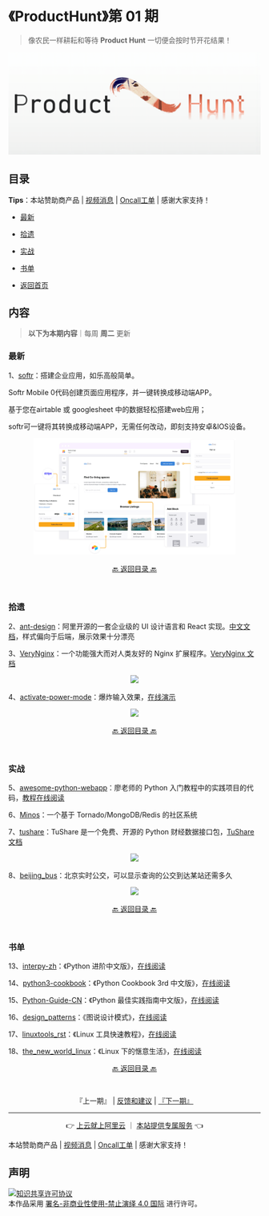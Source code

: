# 《ProductHunt》第 01 期
> 像农民一样耕耘和等待 **Product Hunt** 一切便会按时节开花结果！
<p align="center">
    <img src='https://github.com/ggy1021/Saas/blob/main/img/02.png' style="max-width:100%;"></img>
</p>

## 目录

**Tips**：本站赞助商产品 | [视频消息](https://www.sikadeer.net/) | [Oncall工单](https://ticket.handiansoft.net/)  | 感谢大家支持！

- [最新](#最新)
- [拾遗](#拾遗)
- [实战](#实战)
- [书单](#书单)


- [返回首页](https://github.com/ggy1021/Saas)

## 内容
> **以下为本期内容**｜每周 **周二** 更新

### 最新
1、[softr](https://www.softr.io/)：搭建企业应用，如乐高般简单。

Softr Mobile
0代码创建页面应用程序，并一键转换成移动端APP。

基于您在airtable 或 googlesheet 中的数据轻松搭建web应用；

softr可一键将其转换成移动端APP，无需任何改动，即刻支持安卓&IOS设备。

<p align="center"><img src='https://github.com/ggy1021/Saas/blob/main/img/PH01/1.png' style="max-width:80%; max-height=80%;"></img></p>

<p align="center"><a href="#目录">🔙 返回目录 🔙</a></p><br>

### 拾遗
2、[ant-design](https://hellogithub.com/periodical/statistics/click/?target=https://github.com/ant-design/ant-design)：阿里开源的一套企业级的 UI 设计语言和 React 实现。[中文文档](https://ant.design/docs/react/introduce-cn)，样式偏向于后端，展示效果十分漂亮

3、[VeryNginx](https://hellogithub.com/periodical/statistics/click/?target=https://github.com/alexazhou/VeryNginx)：一个功能强大而对人类友好的 Nginx 扩展程序。[VeryNginx 文档](https://github.com/alexazhou/VeryNginx/blob/master/readme_zh.md)


<p align="center"><img src='https://raw.githubusercontent.com/521xueweihan/img/master/hellogithub/01/img/VeryNginx-min.jpeg' style="max-width:80%; max-height=80%;"></img></p>

4、[activate-power-mode](https://hellogithub.com/periodical/statistics/click/?target=https://github.com/disjukr/activate-power-mode)：爆炸输入效果，[在线演示](http://0xabcdef.com/activate-power-mode/)


<p align="center"><img src='https://raw.githubusercontent.com/521xueweihan/img/master/hellogithub/01/img/activate-power-mode.gif' style="max-width:80%; max-height=80%;"></img></p>

<p align="center"><a href="#目录">🔙 返回目录 🔙</a></p><br>

### 实战
5、[awesome-python-webapp](https://hellogithub.com/periodical/statistics/click/?target=https://github.com/michaelliao/awesome-python-webapp)：廖老师的 Python 入门教程中的实践项目的代码，[教程在线阅读](http://www.liaoxuefeng.com/wiki/001374738125095c955c1e6d8bb493182103fac9270762a000/001397616003925a3d157284cd24bc0952d6c4a7c9d8c55000)

6、[Minos](https://hellogithub.com/periodical/statistics/click/?target=https://github.com/phith0n/Minos)：一个基于 Tornado/MongoDB/Redis 的社区系统

7、[tushare](https://hellogithub.com/periodical/statistics/click/?target=https://github.com/waditu/tushare)：TuShare 是一个免费、开源的 Python 财经数据接口包，[TuShare 文档](http://tushare.org/index.html)


<p align="center"><img src='https://raw.githubusercontent.com/521xueweihan/img/master/hellogithub/01/img/TuShare-min.png' style="max-width:80%; max-height=80%;"></img></p>

8、[beijing_bus](https://hellogithub.com/periodical/statistics/click/?target=https://github.com/wong2/beijing_bus)：北京实时公交，可以显示查询的公交到达某站还需多久


<p align="center"><img src='https://raw.githubusercontent.com/521xueweihan/img/master/hellogithub/01/img/beijing_bus.gif' style="max-width:80%; max-height=80%;"></img></p>

<p align="center"><a href="#目录">🔙 返回目录 🔙</a></p><br>

### 书单
13、[interpy-zh](https://hellogithub.com/periodical/statistics/click/?target=https://github.com/eastlakeside/interpy-zh)：《Python 进阶中文版》，[在线阅读](https://eastlakeside.gitbooks.io/interpy-zh/content/)

14、[python3-cookbook](https://hellogithub.com/periodical/statistics/click/?target=https://github.com/yidao620c/python3-cookbook)：《Python Cookbook 3rd 中文版》，[在线阅读](http://python3-cookbook.readthedocs.org/zh_CN/latest/)

15、[Python-Guide-CN](https://hellogithub.com/periodical/statistics/click/?target=https://github.com/Prodesire/Python-Guide-CN)：《Python 最佳实践指南中文版》，[在线阅读](http://pythonguidecn.readthedocs.io/zh/latest/)

16、[design_patterns](https://hellogithub.com/periodical/statistics/click/?target=https://github.com/me115/design_patterns)：《图说设计模式》，[在线阅读](https://design-patterns.readthedocs.io/zh_CN/latest/index.html#)

17、[linuxtools_rst](https://hellogithub.com/periodical/statistics/click/?target=https://github.com/me115/linuxtools_rst)：《Linux 工具快速教程》，[在线阅读](http://linuxtools-rst.readthedocs.io/zh_CN/latest/)

18、[the_new_world_linux](https://hellogithub.com/periodical/statistics/click/?target=https://github.com/yangyangwithgnu/the_new_world_linux)：《Linux 下的惬意生活》，[在线阅读](https://github.com/yangyangwithgnu/the_new_world_linux#目录)

<p align="center"><a href="#目录">🔙 返回目录 🔙</a></p><br>



<p align="center">
    『上一期』 | <a href='https://github.com/521xueweihan/HelloGitHub/issues/899'>反馈和建议</a> | <a href="https://github.com/521xueweihan/HelloGitHub/blob/master/content/HelloGitHub02.md">『下一期』</a>
</p>

---
<p align="center">
    👉 <a href='https://partner.aliyun.com/shop/1456925889020906?spm=a2cbv.aps.0.0.226b561cUyUBwk'> 上云就上阿里云</a> ｜ <a href='https://partner.aliyun.com/shop/1456925889020906?spm=a2cbv.aps.0.0.226b561cUyUBwk'>本站提供专属服务</a> 👈<br>
    
本站赞助商产品 | [视频消息](https://www.sikadeer.net/) | [Oncall工单](https://ticket.handiansoft.net/)  | 感谢大家支持！
    
</p>

## 声明
<a rel="license" href="https://creativecommons.org/licenses/by-nc-nd/4.0/deed.zh"><img alt="知识共享许可协议" style="border-width: 0" src="https://licensebuttons.net/l/by-nc-nd/4.0/88x31.png"></a><br>本作品采用 <a rel="license" href="https://creativecommons.org/licenses/by-nc-nd/4.0/deed.zh">署名-非商业性使用-禁止演绎 4.0 国际</a> 进行许可。
